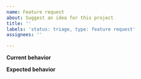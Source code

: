 ```yaml
---
name: Feature request
about: Suggest an idea for this project
title: ''
labels: 'status: triage, type: feature request'
assignees: ''

---
```


**Current behavior**

**Expected behavior**
